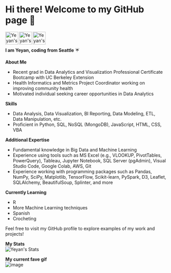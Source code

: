 # Hi there! Welcome to my GitHub page 👋

  <a href="https://www.linkedin.com/in/yeyan-wang/">
    <img align="left" alt="Yeyan's Linkedin" width="40px" 
  src="https://img.icons8.com/fluency/48/linkedin.png" />
  </a>

  <a href="https://public.tableau.com/app/profile/yeyan.wang4564">
    <img align="left" alt="Yeyan's Tableau" width="40px"
  src="https://img.icons8.com/color/48/tableau-software.png">
  </a>

  <a href="CV/Resume.pdf">
    <img align="left" alt="Yeyan's CV" width="40px" 
  src="https://img.icons8.com/dotty/80/resume.png" />
  </a>    
 
<br><br>

**I am Yeyan, coding from Seattle** ☔

**About Me**
- Recent grad in Data Analytics and Visualization Professional Certificate Bootcamp with UC Berkeley Extension
- Health Informatics and Metrics Project Coordinator working on improving community health
- Motivated individual seeking career opportunities in Data Analytics

**Skills**
- Data Analysis, Data Visualization, BI Reporting, Data Modeling, ETL, Data Manipulation, etc.
- Proficient in Python, SQL, NoSQL (MongoDB), JavaScript, HTML, CSS, VBA

**Additional Expertise**
- Fundamental knowledge in Big Data and Machine Learning
- Experience using tools such as MS Excel (e.g., VLOOKUP, PivotTables, PowerQuery), Tableau, Jupyter Notebook, SQL Server (pgAdmin), Visual Studio Code, Google Colab, AWS, Git
- Experience working with programming packages such as Pandas, NumPy, SciPy, Matplotlib, TensorFlow, Scikit-learn, PySpark, D3, Leaflet, SQLAlchemy, BeautifulSoup, Splinter, and more

**Currently Learning**
- R
- More Machine Learning techniques
- Spanish
- Crocheting

Feel free to visit my GitHub profile to explore examples of my work and projects!

**My Stats**    
![Yeyan's Stats](https://github-readme-stats.vercel.app/api?username=yeyanwang&show_icons=true)

**My current fave gif**
<br>
![image](https://github.com/yeyanwang/bio/assets/120543690/e75f84a6-d3ac-46a1-9126-eed2d8f8566b)
 
